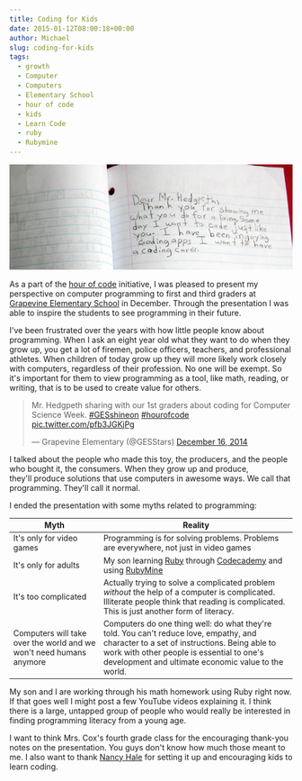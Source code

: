 ```yaml
---
title: Coding for Kids
date: 2015-01-12T08:00:18+00:00
author: Michael
slug: coding-for-kids
tags:
  - growth
  - Computer
  - Computers
  - Elementary School
  - hour of code
  - kids
  - Learn Code
  - ruby
  - Rubymine
---
```

<div class="full-width">
  <img src="/images/feature-coding-for-kids.jpg" alt="Coding for Kids" />
</div>

As a part of the [hour of code](http://hourofcode.com/us) initiative, I was pleased to present my perspective on computer programming to first and third graders at [Grapevine Elementary School](http://www.gcisd-k12.org/Domain/1675) in December. Through the presentation I was able to inspire the students to see programming in their future.

I've been frustrated over the years with how little people know about programming. When I ask an eight year old what they want to do when they grow up, you get a lot of firemen, police officers, teachers, and professional athletes. When children of today grow up they will more likely work closely with computers, regardless of their profession. No one will be exempt. So it's important for them to view programming as a tool, like math, reading, or writing, that is to be used to create value for others.

<blockquote class="twitter-tweet" lang="en">
  <p>
    Mr. Hedgpeth sharing with our 1st graders about coding for Computer Science Week. <a href="https://twitter.com/hashtag/GESshineon?src=hash">#GESshineon</a> <a href="https://twitter.com/hashtag/hourofcode?src=hash">#hourofcode</a> <a href="http://t.co/pfb3JGKjPg">pic.twitter.com/pfb3JGKjPg</a>
  </p>
  
  <p>
    — Grapevine Elementary (@GESStars) <a href="https://twitter.com/GESStars/status/544871858835697664">December 16, 2014</a>
  </p>
</blockquote>


  
I talked about the people who made this toy, the producers, and the people who bought it, the consumers. When they grow up and produce, they'll produce solutions that use computers in awesome ways. We call that programming. They'll call it normal.

I ended the presentation with some myths related to programming:


| Myth                                                                | Reality                                                                                                                                                                                                                                     |
|---------------------------------------------------------------------|---------------------------------------------------------------------------------------------------------------------------------------------------------------------------------------------------------------------------------------------|
| It's only for video games                                           | Programming is for solving problems. Problems are everywhere, not just in video games                                                                                                                                                       |
| It's only for adults                                                | My son learning [Ruby](https://www.ruby-lang.org/en/) through [Codecademy](http://www.codecademy.com/) and using [RubyMine](https://www.jetbrains.com/ruby/)                                                                                |
| It's too complicated                                                | Actually trying to solve a complicated problem _without_ the help of a computer is complicated. Illiterate people think that reading is complicated. This is just another form of literacy.                                                 |
| Computers will take over the world and we won't need humans anymore | Computers do one thing well: do what they're told. You can't reduce love, empathy, and character to a set of instructions. Being able to work with other people is essential to one's development and ultimate economic value to the world. |

My son and I are working through his math homework using Ruby right now. If that goes well I might post a few YouTube videos explaining it. I think there is a large, untapped group of people who would really be interested in finding programming literacy from a young age.

I want to think Mrs. Cox's fourth grade class for the encouraging thank-you notes on the presentation. You guys don't know how much those meant to me. I also want to thank [Nancy Hale](http://www.gcisd-k12.org/Domain/2938) for setting it up and encouraging kids to learn coding.